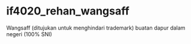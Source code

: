 # if4020_rehan_wangsaff
Wangsaff (ditujukan untuk menghindari trademark) buatan dapur dalam negeri (100% SNI)
